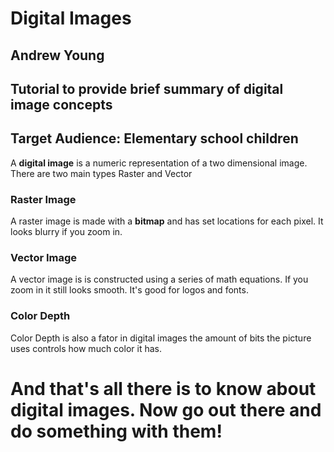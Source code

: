 # Digital Images
## Andrew Young
## Tutorial to provide brief summary of digital image concepts
## Target Audience: Elementary school children

A **digital image** is a numeric representation of a two dimensional image. There are two main types Raster and Vector 

### Raster Image

A raster image is made with a **bitmap** and has set locations for each pixel. It looks blurry if you zoom in.

### Vector Image
 
A vector image is is constructed using a series of math equations. If you zoom in it still looks smooth. It's good for logos and fonts.

###  Color Depth

Color Depth is also a fator in digital images the amount of bits the picture uses controls how much color it has.

# And that's all there is to know about digital images. Now go out there and do something with them!
